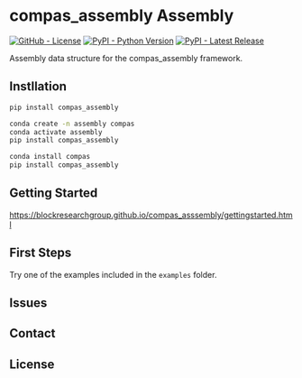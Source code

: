 # compas_assembly Assembly

[![GitHub - License](https://img.shields.io/github/license/blockresearchgroup/compas_assembly.svg)](./LICENSE)
[![PyPI - Python Version](https://img.shields.io/pypi/pyversions/compas_assembly.svg)](https://pypi.python.org/project/compas_assembly)
[![PyPI - Latest Release](https://img.shields.io/pypi/v/compas_assembly.svg)](https://pypi.python.org/project/compas_assembly)

Assembly data structure for the compas_assembly framework.

## Instllation

```bash
pip install compas_assembly
```

```bash
conda create -n assembly compas
conda activate assembly
pip install compas_assembly
```

```bash
conda install compas
pip install compas_assembly
```

## Getting Started

https://blockresearchgroup.github.io/compas_asssembly/gettingstarted.html

## First Steps

Try one of the examples included in the `examples` folder.

## Issues

## Contact

## License
